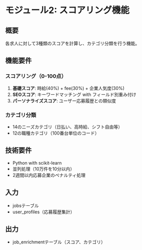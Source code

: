 # モジュール2: スコアリング機能

## 概要
各求人に対して3種類のスコアを計算し、カテゴリ分類を行う機能。

## 機能要件

### スコアリング（0-100点）
1. **基礎スコア**: 時給(40%) + fee(30%) + 企業人気度(30%)
2. **SEOスコア**: キーワードマッチング with フィールド別重み付け
3. **パーソナライズスコア**: ユーザー応募履歴との類似度

### カテゴリ分類
- 14のニーズカテゴリ（日払い、高時給、シフト自由等）
- 12の職種カテゴリ（100番台単位のコード）

## 技術要件
- Python with scikit-learn
- 並列処理（10万件を10分以内）
- 2週間以内応募企業のペナルティ処理

## 入力
- jobsテーブル
- user_profiles（応募履歴集計）

## 出力
- job_enrichmentテーブル（スコア、カテゴリ）